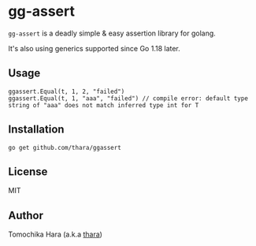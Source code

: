 # gg-assert

`gg-assert` is a deadly simple & easy assertion library for golang.

It's also using generics supported since Go 1.18 later.

## Usage

```
ggassert.Equal(t, 1, 2, "failed")
ggassert.Equal(t, 1, "aaa", "failed") // compile error: default type string of "aaa" does not match inferred type int for T
```

## Installation

```
go get github.com/thara/ggassert
```

## License

MIT

## Author

Tomochika Hara (a.k.a [thara](https://thara.dev))
